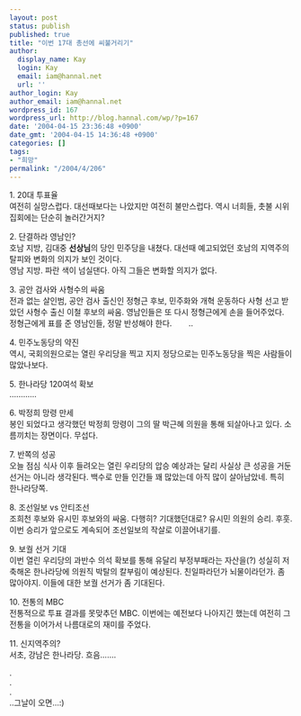 ```yaml
---
layout: post
status: publish
published: true
title: "이번 17대 총선에 씨불거리기"
author:
  display_name: Kay
  login: Kay
  email: iam@hannal.net
  url: ''
author_login: Kay
author_email: iam@hannal.net
wordpress_id: 167
wordpress_url: http://blog.hannal.com/wp/?p=167
date: '2004-04-15 23:36:48 +0900'
date_gmt: '2004-04-15 14:36:48 +0900'
categories: []
tags:
- "희망"
permalink: "/2004/4/206"
---
```

<p>1. 20대 투표율<br />
여전히 실망스럽다. 대선때보다는 나았지만 여전히 불만스럽다. 역시 너희들, 촛불 시위 집회에는 단순히 놀러간거지?</p>
<p>2. 단결하라 영남인?<br />
호남 지방, 김대중 <b>선상님</b>의 당인 민주당을 내쳤다. 대선때 예고되었던 호남의 지역주의 탈피와 변화의 의지가 보인 것이다.<br />
영남 지방. 파란 색이 넘실댄다. 아직 그들은 변화할 의지가 없다.</p>
<p>3. 공안 검사와 사형수의 싸움<br />
전과 없는 살인범, 공안 검사 출신인 정형근 후보, 민주화와 개혁 운동하다 사형 선고 받았던 사형수 출신 이철 후보의 싸움. 영남인들은 또 다시 정형근에게 손을 들어주었다. 정형근에게 표를 준 영남인들, 정말 반성해야 한다. <font color="white">씨발</font>..</p>
<p>4. 민주노동당의 약진<br />
역시, 국회의원으로는 열린 우리당을 찍고 지지 정당으로는 민주노동당을 찍은 사람들이 많았나보다.</p>
<p>5. 한나라당 120여석 확보<br />
............</p>
<p>6. 박정희 망령 만세<br />
봉인 되었다고 생각했던 박정희 망령이 그의 딸 박근혜 의원을 통해 되살아나고 있다. 소름끼치는 장면이다. 무섭다.</p>
<p>7. 반쪽의 성공<br />
오늘 점심 식사 이후 들려오는 열린 우리당의 압승 예상과는 달리 사실상 큰 성공을 거둔 선거는 아니라 생각된다. 백수로 만들 인간들 꽤 많았는데 아직 많이 살아남았네. 특히 한나라당쪽.</p>
<p>8. 조선일보 vs 안티조선<br />
조희천 후보와 유시민 후보와의 싸움. 다행히? 기대했던대로? 유시민 의원의 승리. 후훗. 이번 승리가 앞으로도 계속되어 조선일보의 작살로 이끌어내기를.</p>
<p>9. 보궐 선거 기대<br />
이번 열린 우리당의 과반수 의석 확보를 통해 유달리 부정부패라는 자산을(?) 성실히 저축해온 한나라당에 의원직 박탈의 칼부림이 예상된다. 친일파라던가 뇌물이라던가. 좀 많아야지. 이들에 대한 보궐 선거가 좀 기대된다.</p>
<p>10. 전통의 MBC<br />
전통적으로 투표 결과를 못맞추던 MBC. 이번에는 예전보다 나아지긴 했는데 여전히 그 전통을 이어가서 나름대로의 재미를 주었다.</p>
<p>11. 신지역주의?<br />
서초, 강남은 한나라당. 흐음.......</p>
<p>.<br />
.<br />
.<br />
..그날이 오면...:)</p>
